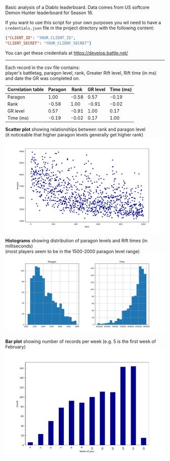 Basic analysis of a Diablo leaderboard. Data comes from US softcore Demon Hunter leaderboard for Season 16.

If you want to use this script for your own purposes you wil need to have a `credentials.json` file
in the project directory with the following content:
```json
{"CLIENT_ID": "YOUR_CLIENT_ID",
"CLIENT_SECRET": "YOUR_CLIENT_SECRET"}
```  
You can get these credentials at https://develop.battle.net/  

***
Each record in the csv file contains:  
player's battletag, paragon level, rank, Greater Rift level, Rift time (in ms) and date the GR was completed on.


|    Correlation table        | Paragon       | Rank  |  GR level  | Time (ms)  |
| -------------|-------------  | ----- | ---------- | -----------|
| Paragon      |     1.00       | -0.58 |0.57        | -0.19      |
| Rank         |    -0.58       |  1.00 |-0.91       |  -0.02     |
| GR level     |     0.57       | -0.91 |1.00        | 0.17       |
|Time (ms)     |     -0.19      | -0.02 |0.17        |1.00        |


__Scatter plot__ showing relationships between rank and paragon level  
(it noticeable that higher paragon levels generally get higher rank)  
![alt text](https://github.com/korpog/diablo-data/blob/master/img/rank_paragon.png "Rank/paragon plot")

__Histograms__ showing distribution of paragon levels and Rift times (in milliseconds)  
(most players seem to be in the 1500-2000 paragon level range)
![alt text](https://github.com/korpog/diablo-data/blob/master/img/time_paragon_hist.png "Histograms")

__Bar plot__ showing number of records per week (e.g. 5 is the first week of February)  
![alt text](https://github.com/korpog/diablo-data/blob/master/img/records_per_week.png "Records per week")
